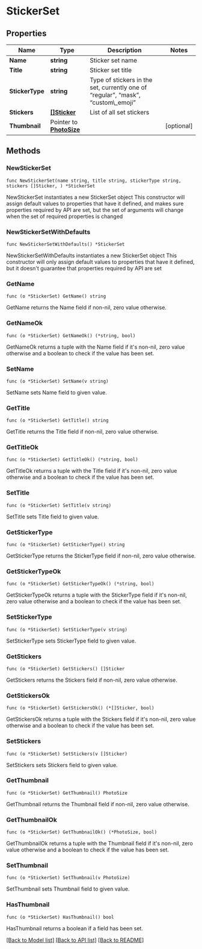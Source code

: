 # StickerSet

## Properties

Name | Type | Description | Notes
------------ | ------------- | ------------- | -------------
**Name** | **string** | Sticker set name | 
**Title** | **string** | Sticker set title | 
**StickerType** | **string** | Type of stickers in the set, currently one of “regular”, “mask”, “custom\\_emoji” | 
**Stickers** | [**[]Sticker**](Sticker.md) | List of all set stickers | 
**Thumbnail** | Pointer to [**PhotoSize**](PhotoSize.md) |  | [optional] 

## Methods

### NewStickerSet

`func NewStickerSet(name string, title string, stickerType string, stickers []Sticker, ) *StickerSet`

NewStickerSet instantiates a new StickerSet object
This constructor will assign default values to properties that have it defined,
and makes sure properties required by API are set, but the set of arguments
will change when the set of required properties is changed

### NewStickerSetWithDefaults

`func NewStickerSetWithDefaults() *StickerSet`

NewStickerSetWithDefaults instantiates a new StickerSet object
This constructor will only assign default values to properties that have it defined,
but it doesn't guarantee that properties required by API are set

### GetName

`func (o *StickerSet) GetName() string`

GetName returns the Name field if non-nil, zero value otherwise.

### GetNameOk

`func (o *StickerSet) GetNameOk() (*string, bool)`

GetNameOk returns a tuple with the Name field if it's non-nil, zero value otherwise
and a boolean to check if the value has been set.

### SetName

`func (o *StickerSet) SetName(v string)`

SetName sets Name field to given value.


### GetTitle

`func (o *StickerSet) GetTitle() string`

GetTitle returns the Title field if non-nil, zero value otherwise.

### GetTitleOk

`func (o *StickerSet) GetTitleOk() (*string, bool)`

GetTitleOk returns a tuple with the Title field if it's non-nil, zero value otherwise
and a boolean to check if the value has been set.

### SetTitle

`func (o *StickerSet) SetTitle(v string)`

SetTitle sets Title field to given value.


### GetStickerType

`func (o *StickerSet) GetStickerType() string`

GetStickerType returns the StickerType field if non-nil, zero value otherwise.

### GetStickerTypeOk

`func (o *StickerSet) GetStickerTypeOk() (*string, bool)`

GetStickerTypeOk returns a tuple with the StickerType field if it's non-nil, zero value otherwise
and a boolean to check if the value has been set.

### SetStickerType

`func (o *StickerSet) SetStickerType(v string)`

SetStickerType sets StickerType field to given value.


### GetStickers

`func (o *StickerSet) GetStickers() []Sticker`

GetStickers returns the Stickers field if non-nil, zero value otherwise.

### GetStickersOk

`func (o *StickerSet) GetStickersOk() (*[]Sticker, bool)`

GetStickersOk returns a tuple with the Stickers field if it's non-nil, zero value otherwise
and a boolean to check if the value has been set.

### SetStickers

`func (o *StickerSet) SetStickers(v []Sticker)`

SetStickers sets Stickers field to given value.


### GetThumbnail

`func (o *StickerSet) GetThumbnail() PhotoSize`

GetThumbnail returns the Thumbnail field if non-nil, zero value otherwise.

### GetThumbnailOk

`func (o *StickerSet) GetThumbnailOk() (*PhotoSize, bool)`

GetThumbnailOk returns a tuple with the Thumbnail field if it's non-nil, zero value otherwise
and a boolean to check if the value has been set.

### SetThumbnail

`func (o *StickerSet) SetThumbnail(v PhotoSize)`

SetThumbnail sets Thumbnail field to given value.

### HasThumbnail

`func (o *StickerSet) HasThumbnail() bool`

HasThumbnail returns a boolean if a field has been set.


[[Back to Model list]](../README.md#documentation-for-models) [[Back to API list]](../README.md#documentation-for-api-endpoints) [[Back to README]](../README.md)


